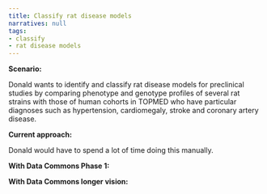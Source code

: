 ```yaml
---
title: Classify rat disease models
narratives: null
tags:
- classify
- rat disease models
---
```

**Scenario:**

Donald wants to identify and classify rat disease models for preclinical studies by comparing phenotype and genotype profiles of several rat strains with those of human cohorts in TOPMED who have particular diagnoses such as hypertension, cardiomegaly, stroke and coronary artery disease.

**Current approach:**

Donald would have to spend a lot of time doing this manually. 

**With Data Commons Phase 1:**



**With Data Commons longer vision:**
